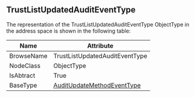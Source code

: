<!-- objecttype -->
## TrustListUpdatedAuditEventType
  
The representation of the TrustListUpdatedAuditEventType ObjectType in the address space is shown in the following table:  

|Name|Attribute|
|---|---|
|BrowseName|TrustListUpdatedAuditEventType|
|NodeClass|ObjectType|
|IsAbtract|True|
|BaseType|[AuditUpdateMethodEventType](../../../Part5/ObjectTypes/AuditUpdateMethodEventType/readme.md)|

